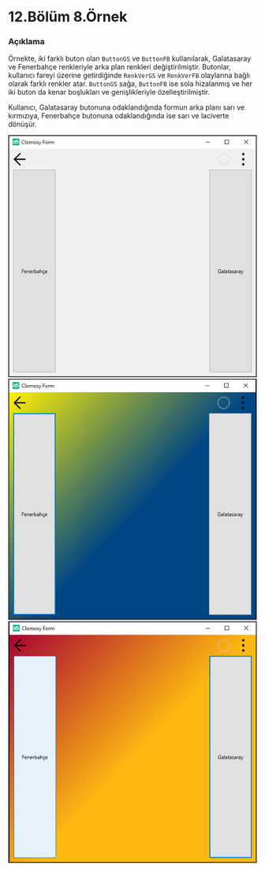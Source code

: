 # 12.Bölüm 8.Örnek

### Açıklama

Örnekte, iki farklı buton olan `ButtonGS` ve `ButtonFB` kullanılarak, Galatasaray ve Fenerbahçe renkleriyle arka plan renkleri değiştirilmiştir. Butonlar, kullanıcı fareyi üzerine getirdiğinde `RenkVerGS` ve `RenkVerFB` olaylarına bağlı olarak farklı renkler atar. `ButtonGS` sağa, `ButtonFB` ise sola hizalanmış ve her iki buton da kenar boşlukları ve genişlikleriyle özelleştirilmiştir.

Kullanıcı, Galatasaray butonuna odaklandığında formun arka planı sarı ve kırmızıya, Fenerbahçe butonuna odaklandığında ise sarı ve laciverte dönüşür.

![Bolum 12-Örnek 8-Çıktı 1](Bolum12_Ornek8_Cikti1.png)
![Bolum 12-Örnek 8-Çıktı 2](Bolum12_Ornek8_Cikti2.png)
![Bolum 12-Örnek 8-Çıktı 3](Bolum12_Ornek8_Cikti3.png)
